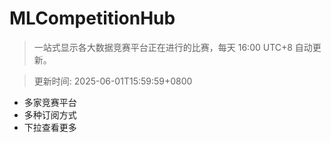 # MLCompetitionHub

> 一站式显示各大数据竞赛平台正在进行的比赛，每天 16:00 UTC+8 自动更新。
  
> 更新时间: 2025-06-01T15:59:59+0800 

* 多家竞赛平台
* 多种订阅方式
* 下拉查看更多